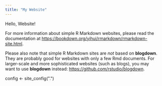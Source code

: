 ```yaml
---
title: "My Website"
---
```


Hello, Website!

For more information about simple R Markdown websites, please read the documentation at https://bookdown.org/yihui/rmarkdown/rmarkdown-site.html.

Please also note that simple R Markdown sites are _not_ based on **blogdown**. They are probably good for websites with only a few Rmd documents. For larger-scale and more sophisticated websites (such as blogs), you may want to use **blogdown** instead: https://github.com/rstudio/blogdown.

config <- site_config(".")
